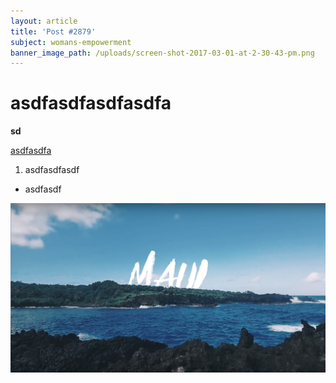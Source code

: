 ```yaml
---
layout: article
title: 'Post #2879'
subject: womans-empowerment
banner_image_path: /uploads/screen-shot-2017-03-01-at-2-30-43-pm.png
---
```



# asdfasdfasdfasdfa

**sd**

[asdfasdfa](mywebsite.com)

1. asdfasdfasdf

* asdfasdf

![](/uploads/versions/screen-shot-2017-03-01-at-2-33-41-pm---x----1441-775x---.png)
